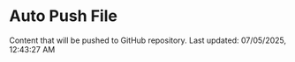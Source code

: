 # Auto Push File

Content that will be pushed to GitHub repository.
Last updated: 07/05/2025, 12:43:27 AM